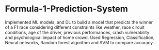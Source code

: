 # Formula-1-Prediction-System

Implemented ML models, and DL to build a model that predicts the winner of a F1 race considering different constraints like weather, race circuit conditions, age of the driver, previous performances, crash vulnerability and psychological impact of home crowd. Used Regression, Classification, Neural networks, Random forest algorithm and SVM to compare accuracy.
